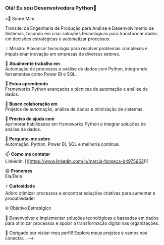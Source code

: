 ### Olá! Eu sou Desenvolvedora Python👋

<🌟 Sobre Mim

Transitei da Engenharia de Produção para Análise e Desenvolvimento de Sistemas, focando em criar soluções tecnológicas para transformar dados em decisões estratégicas e automatizar processos.

💡 Missão: Alavancar tecnologia para resolver problemas complexos e impulsionar inovação em empresas de diversos setores.

🔭 **Atualmente trabalho em**  
Automação de processos e análise de dados com Python, integrando ferramentas como Power BI e SQL.

🌱 **Estou aprendendo**  
Frameworks Python avançados e técnicas de automação e análise de dados.

👯 **Busco colaboração em**  
Projetos de automação, análise de dados e otimização de sistemas.

🤔 **Preciso de ajuda com**  
Aprimorar habilidades em frameworks Python e integrar soluções de análise de dados.

💬 **Pergunte-me sobre**  
Automação, Python, Power BI, SQL e melhoria contínua.

📫 **Como me contatar**  
 LinkedIn: [([https://www.linkedin.com/in/marcia-fonseca-b4975953))]

😄 **Pronomes**  
Ela/Dela

⚡ **Curiosidade**  
Adoro otimizar processos e encontrar soluções criativas para aumentar a produtividade!

🌐 Objetivo Estratégico

💼 Desenvolver e implementar soluções tecnológicas e baseadas em dados para otimizar processos e apoiar a transformação digital nas organizações.


🌟 Obrigado por visitar meu perfil! Explore meus projetos e vamos nos conectar...
-->
